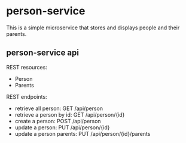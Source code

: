 # person-service
This is a simple microservice that stores and displays people and their parents.

## person-service api

REST resources:
  * Person
  * Parents

REST endpoints:
* retrieve all person: GET /api/person
* retrieve a person by id: GET /api/person/{id}
* create a person: POST /api/person
* update a person: PUT /api/person/{id}
* update a person parents: PUT /api/person/{id}/parents
